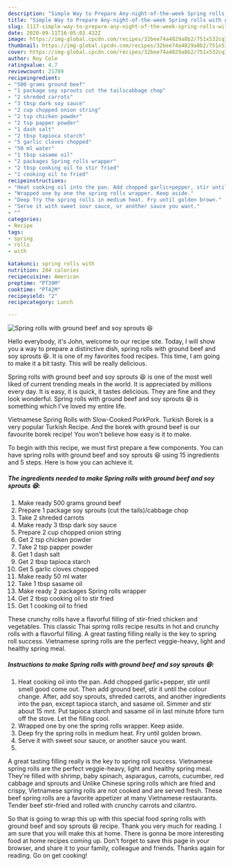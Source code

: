 ```yaml
---
description: "Simple Way to Prepare Any-night-of-the-week Spring rolls with ground beef and soy sprouts 😆"
title: "Simple Way to Prepare Any-night-of-the-week Spring rolls with ground beef and soy sprouts 😆"
slug: 1117-simple-way-to-prepare-any-night-of-the-week-spring-rolls-with-ground-beef-and-soy-sprouts
date: 2020-09-11T16:05:03.432Z
image: https://img-global.cpcdn.com/recipes/32bee74a4829a8b2/751x532cq70/spring-rolls-with-ground-beef-and-soy-sprouts-😆-recipe-main-photo.jpg
thumbnail: https://img-global.cpcdn.com/recipes/32bee74a4829a8b2/751x532cq70/spring-rolls-with-ground-beef-and-soy-sprouts-😆-recipe-main-photo.jpg
cover: https://img-global.cpcdn.com/recipes/32bee74a4829a8b2/751x532cq70/spring-rolls-with-ground-beef-and-soy-sprouts-😆-recipe-main-photo.jpg
author: Roy Cole
ratingvalue: 4.7
reviewcount: 21789
recipeingredient:
- "500 grams ground beef"
- "1 package soy sprouts cut the tailscabbage chop"
- "2 shreded carrots"
- "3 tbsp dark soy sauce"
- "2 cup chopped onion string"
- "2 tsp chicken powder"
- "2 tsp papper powder"
- "1 dash salt"
- "2 tbsp tapioca starch"
- "5 garlic cloves chopped"
- "50 ml water"
- "1 tbsp sasame oil"
- "2 packages Spring rolls wrapper"
- "2 tbsp cooking oil to stir fried"
- "1 cooking oil to fried"
recipeinstructions:
- "Heat cooking oil into the pan. Add chopped garlic+pepper, stir until smell good come out. Then add ground beef, stir it until the colour change. After, add soy sprouts, shreded carrots, and another ingredients into the pan, except tapioca starch, and sasame oil. Simmer and stir about 15 mnt. Put tapioca starch and sasame oil in last minute bfore turn off the stove. Let the filling cool."
- "Wrapped one by one the spring rolls wrapper. Keep aside."
- "Deep fry the spring rolls in medium heat. Fry until golden brown."
- "Serve it with sweet sour sauce, or another sauce you want."
- ""
categories:
- Recipe
tags:
- spring
- rolls
- with

katakunci: spring rolls with 
nutrition: 284 calories
recipecuisine: American
preptime: "PT39M"
cooktime: "PT42M"
recipeyield: "2"
recipecategory: Lunch

---
```



![Spring rolls with ground beef and soy sprouts 😆](https://img-global.cpcdn.com/recipes/32bee74a4829a8b2/751x532cq70/spring-rolls-with-ground-beef-and-soy-sprouts-😆-recipe-main-photo.jpg)

Hello everybody, it's John, welcome to our recipe site. Today, I will show you a way to prepare a distinctive dish, spring rolls with ground beef and soy sprouts 😆. It is one of my favorites food recipes. This time, I am going to make it a bit tasty. This will be really delicious.

Spring rolls with ground beef and soy sprouts 😆 is one of the most well liked of current trending meals in the world. It is appreciated by millions every day. It is easy, it is quick, it tastes delicious. They are fine and they look wonderful. Spring rolls with ground beef and soy sprouts 😆 is something which I've loved my entire life.

Vietnamese Spring Rolls with Slow-Cooked PorkPork. Turkish Borek is a very popular Turkish Recipe. And the borek with ground beef is our favourite borek recipe! You won&#39;t believe how easy is it to make.


To begin with this recipe, we must first prepare a few components. You can have spring rolls with ground beef and soy sprouts 😆 using 15 ingredients and 5 steps. Here is how you can achieve it.

<!--inarticleads1-->

##### The ingredients needed to make Spring rolls with ground beef and soy sprouts 😆:

1. Make ready 500 grams ground beef
1. Prepare 1 package soy sprouts (cut the tails)/cabbage chop
1. Take 2 shreded carrots
1. Make ready 3 tbsp dark soy sauce
1. Prepare 2 cup chopped onion string
1. Get 2 tsp chicken powder
1. Take 2 tsp papper powder
1. Get 1 dash salt
1. Get 2 tbsp tapioca starch
1. Get 5 garlic cloves chopped
1. Make ready 50 ml water
1. Take 1 tbsp sasame oil
1. Make ready 2 packages Spring rolls wrapper
1. Get 2 tbsp cooking oil to stir fried
1. Get 1 cooking oil to fried


These crunchy rolls have a flavorful filling of stir-fried chicken and vegetables. This classic Thai spring rolls recipe results in hot and crunchy rolls with a flavorful filling. A great tasting filling really is the key to spring roll success. Vietnamese spring rolls are the perfect veggie-heavy, light and healthy spring meal. 

<!--inarticleads2-->

##### Instructions to make Spring rolls with ground beef and soy sprouts 😆:

1. Heat cooking oil into the pan. Add chopped garlic+pepper, stir until smell good come out. Then add ground beef, stir it until the colour change. After, add soy sprouts, shreded carrots, and another ingredients into the pan, except tapioca starch, and sasame oil. Simmer and stir about 15 mnt. Put tapioca starch and sasame oil in last minute bfore turn off the stove. Let the filling cool.
1. Wrapped one by one the spring rolls wrapper. Keep aside.
1. Deep fry the spring rolls in medium heat. Fry until golden brown.
1. Serve it with sweet sour sauce, or another sauce you want.
1. 


A great tasting filling really is the key to spring roll success. Vietnamese spring rolls are the perfect veggie-heavy, light and healthy spring meal. They&#39;re filled with shrimp, baby spinach, asparagus, carrots, cucumber, red cabbage and sprouts and Unlike Chinese spring rolls which are fried and crispy, Vietnamese spring rolls are not cooked and are served fresh. These beef spring rolls are a favorite appetizer at many Vietnamese restaurants. Tender beef stir-fried and rolled with crunchy carrots and cilantro. 

So that is going to wrap this up with this special food spring rolls with ground beef and soy sprouts 😆 recipe. Thank you very much for reading. I am sure that you will make this at home. There is gonna be more interesting food at home recipes coming up. Don't forget to save this page in your browser, and share it to your family, colleague and friends. Thanks again for reading. Go on get cooking!
